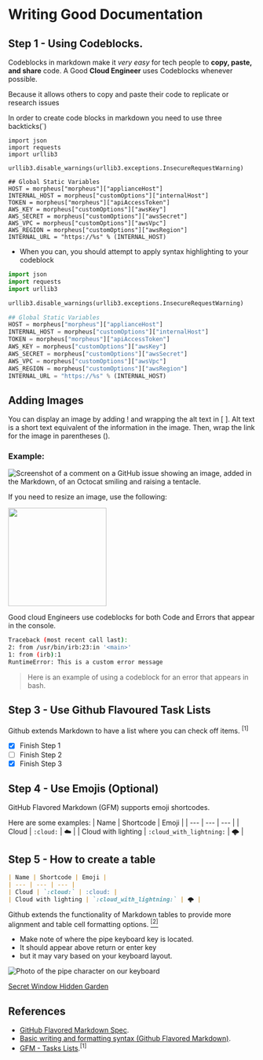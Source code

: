 # Writing Good Documentation

## Step 1 - Using Codeblocks.

Codeblocks in markdown make it *very easy* for tech people to **copy, paste, and share** code.
A Good __Cloud Engineer__ uses Codeblocks whenever possible.

Because it allows others to copy and paste their code to replicate or research issues

In order to create code blocks in markdown you need to use three backticks(`)
```
import json
import requests
import urllib3

urllib3.disable_warnings(urllib3.exceptions.InsecureRequestWarning)

## Global Static Variables
HOST = morpheus["morpheus"]["applianceHost"]
INTERNAL_HOST = morpheus["customOptions"]["internalHost"]
TOKEN = morpheus["morpheus"]["apiAccessToken"]
AWS_KEY = morpheus["customOptions"]["awsKey"]
AWS_SECRET = morpheus["customOptions"]["awsSecret"]
AWS_VPC = morpheus["customOptions"]["awsVpc"]
AWS_REGION = morpheus["customOptions"]["awsRegion"]
INTERNAL_URL = "https://%s" % (INTERNAL_HOST)
```

- When you can, you should attempt to apply syntax highlighting to your codeblock
```python
import json
import requests
import urllib3

urllib3.disable_warnings(urllib3.exceptions.InsecureRequestWarning)

## Global Static Variables
HOST = morpheus["morpheus"]["applianceHost"]
INTERNAL_HOST = morpheus["customOptions"]["internalHost"]
TOKEN = morpheus["morpheus"]["apiAccessToken"]
AWS_KEY = morpheus["customOptions"]["awsKey"]
AWS_SECRET = morpheus["customOptions"]["awsSecret"]
AWS_VPC = morpheus["customOptions"]["awsVpc"]
AWS_REGION = morpheus["customOptions"]["awsRegion"]
INTERNAL_URL = "https://%s" % (INTERNAL_HOST)
```

## Adding Images
You can display an image by adding ! and wrapping the alt text in [ ]. Alt text is a short text equivalent of the information in the image. Then, wrap the link for the image in parentheses ().
### Example:
![Screenshot of a comment on a GitHub issue showing an image, added in the Markdown, of an Octocat smiling and raising a tentacle.](https://myoctocat.com/assets/images/base-octocat.svg)

If you need to resize an image, use the following:

<img width="200px" src="https://myoctocat.com/assets/images/base-octocat.svg" />

Good cloud Engineers use codeblocks for both Code and Errors that appear in the console.

```bash
Traceback (most recent call last):
2: from /usr/bin/irb:23:in '<main>'
1: from (irb):1
RuntimeError: This is a custom error message
```

> Here is an example of using a codeblock for an error that appears in bash.

## Step 3 - Use Github Flavoured Task Lists

Github extends Markdown to have a list where you can check off items. <sup>[1]</sup>
- [x] Finish Step 1
- [ ] Finish Step 2
- [x] Finish Step 3

## Step 4 - Use Emojis (Optional)

GitHub Flavored Markdown (GFM) supports emoji shortcodes.

Here are some examples:
| Name | Shortcode | Emoji |
| --- | --- | --- |
| Cloud | `:cloud:` | :cloud: |
| Cloud with lighting | `:cloud_with_lightning:` | 🌩️ |

## Step 5 - How to create a table

```md
| Name | Shortcode | Emoji |
| --- | --- | --- |
| Cloud | `:cloud:` | :cloud: |
| Cloud with lighting | `:cloud_with_lightning:` | 🌩️ |
```
Github extends the functionality of Markdown tables to provide more alignment and table cell formatting options. [<sup>[2]</sup>](#external-references)

- Make note of where the pipe keyboard key is located.
- It should appear above return or enter key
- but it may vary based on your keyboard layout.

![Photo of the pipe character on our keyboard](assets/pipe-char.jpg)

[Secret Window Hidden Garden](secret-window/hidden-garden.md)

## References
- [GitHub Flavored Markdown Spec](https://github.github.com/gfm/).
- [Basic writing and formatting syntax (Github Flavored Markdown)](https://docs.github.com/en/get-started/writing-on-github/getting-started-with-writing-and-formatting-on-github/basic-writing-and-formatting=syntax#quoting-text).
- [GFM - Tasks Lists](https://docs.github.com/en/get-started/writing-on-github/getting-started-with-writing-and-formatting-on-github/basic-writing-and-formatting-syntax#task-lists).<sup>[1]</sup>

